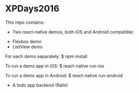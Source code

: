 # XPDays2016

This repo contains:

* Two react-native demos, both iOS and Android compatible:
- Flexbox demo
- ListView demo

For each demo separately:
$ npm install

To run a demo app in iOS:
$ react-native run-ios

To run a demo app in Android:
$ react-native run-android

* A todo app backend (Rails)
